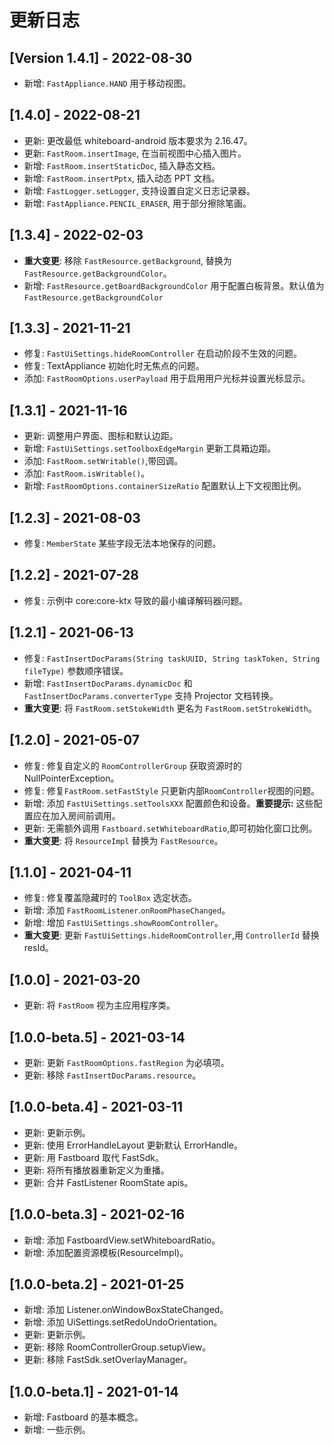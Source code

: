 # 更新日志
## [Version 1.4.1] - 2022-08-30
- 新增: `FastAppliance.HAND` 用于移动视图。

## [1.4.0] - 2022-08-21
- 更新: 更改最低 whiteboard-android 版本要求为 2.16.47。
- 更新: `FastRoom.insertImage`, 在当前视图中心插入图片。
- 新增: `FastRoom.insertStaticDoc`, 插入静态文档。
- 新增: `FastRoom.insertPptx`, 插入动态 PPT 文档。
- 新增: `FastLogger.setLogger`, 支持设置自定义日志记录器。
- 新增: `FastAppliance.PENCIL_ERASER`, 用于部分擦除笔画。

## [1.3.4] - 2022-02-03
- **重大变更**: 移除 `FastResource.getBackground`, 替换为 `FastResource.getBackgroundColor`。
- 新增: `FastResource.getBoardBackgroundColor` 用于配置白板背景。默认值为 `FastResource.getBackgroundColor`

## [1.3.3] - 2021-11-21
- 修复: `FastUiSettings.hideRoomController` 在启动阶段不生效的问题。
- 修复: TextAppliance 初始化时无焦点的问题。
- 添加: `FastRoomOptions.userPayload` 用于启用用户光标并设置光标显示。

## [1.3.1] - 2021-11-16
- 更新: 调整用户界面、图标和默认边距。
- 新增: `FastUiSettings.setToolboxEdgeMargin` 更新工具箱边距。
- 添加: `FastRoom.setWritable()`,带回调。
- 添加: `FastRoom.isWritable()`。
- 新增: `FastRoomOptions.containerSizeRatio` 配置默认上下文视图比例。

## [1.2.3] - 2021-08-03
- 修复: `MemberState` 某些字段无法本地保存的问题。

## [1.2.2] - 2021-07-28
- 修复: 示例中 core:core-ktx 导致的最小编译解码器问题。

## [1.2.1] - 2021-06-13
- 修复: `FastInsertDocParams(String taskUUID, String taskToken, String fileType)` 参数顺序错误。
- 新增: `FastInsertDocParams.dynamicDoc` 和 `FastInsertDocParams.converterType` 支持 Projector 文档转换。
- **重大变更**: 将 `FastRoom.setStokeWidth` 更名为 `FastRoom.setStrokeWidth`。

## [1.2.0] - 2021-05-07
- 修复: 修复自定义的 `RoomControllerGroup` 获取资源时的 NullPointerException。
- 修复: 修复`FastRoom.setFastStyle` 只更新内部`RoomController`视图的问题。
- 新增: 添加 `FastUiSettings.setToolsXXX` 配置颜色和设备。**重要提示:** 这些配置应在加入房间前调用。
- 更新: 无需额外调用 `Fastboard.setWhiteboardRatio`,即可初始化窗口比例。
- **重大变更**: 将 `ResourceImpl` 替换为 `FastResource`。

## [1.1.0] - 2021-04-11
- 修复: 修复覆盖隐藏时的 `ToolBox` 选定状态。
- 新增: 添加 `FastRoomListener`.`onRoomPhaseChanged`。
- 新增: 增加 `FastUiSettings.showRoomController`。
- **重大变更**: 更新 `FastUiSettings.hideRoomController`,用 `ControllerId` 替换 resId。

## [1.0.0] - 2021-03-20
- 更新: 将 `FastRoom` 视为主应用程序类。

## [1.0.0-beta.5] - 2021-03-14
- 更新: 更新 `FastRoomOptions.fastRegion` 为必填项。
- 更新: 移除 `FastInsertDocParams.resource`。

## [1.0.0-beta.4] - 2021-03-11
- 更新: 更新示例。
- 更新: 使用 ErrorHandleLayout 更新默认 ErrorHandle。
- 更新: 用 Fastboard 取代 FastSdk。
- 更新: 将所有播放器重新定义为重播。
- 更新: 合并 FastListener RoomState apis。

## [1.0.0-beta.3] - 2021-02-16
- 新增: 添加 FastboardView.setWhiteboardRatio。
- 新增: 添加配置资源模板(ResourceImpl)。

## [1.0.0-beta.2] - 2021-01-25
- 新增: 添加 Listener.onWindowBoxStateChanged。
- 新增: 添加 UiSettings.setRedoUndoOrientation。
- 更新: 更新示例。
- 更新: 移除 RoomControllerGroup.setupView。
- 更新: 移除 FastSdk.setOverlayManager。

## [1.0.0-beta.1] - 2021-01-14
- 新增: Fastboard 的基本概念。
- 新增: 一些示例。